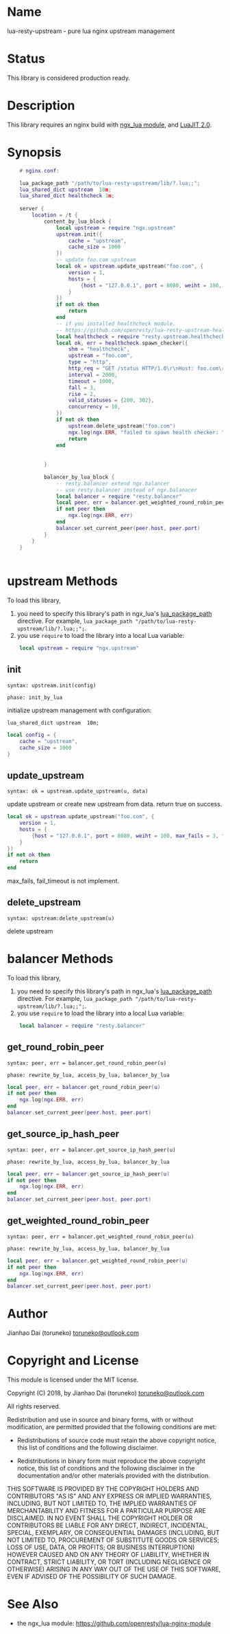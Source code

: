 Name
=============

lua-resty-upstream - pure lua nginx upstream management

Status
======

This library is considered production ready.

Description
===========

This library requires an nginx build with [ngx_lua module](https://github.com/openresty/lua-nginx-module), and [LuaJIT 2.0](http://luajit.org/luajit.html).

Synopsis
========

```lua
    # nginx.conf:

    lua_package_path "/path/to/lua-resty-upstream/lib/?.lua;;";
    lua_shared_dict upstream  10m;
    lua_shared_dict healthcheck 1m;
    
    server {
        location = /t {
            content_by_lua_block {
                local upstream = require "ngx.upstream"
                upstream.init({
                    cache = "upstream",
                    cache_size = 1000
                })
                -- update foo.com upstream
                local ok = upstream.update_upstream("foo.com", {
                    version = 1,
                    hosts = {
                        {host = "127.0.0.1", port = 8080, weiht = 100, max_fails = 3, fail_timeout = 10, default_down = false}
                    }
                })
                if not ok then
                    return
                end
                -- if you installed healthcheck module. 
                -- https://github.com/openresty/lua-resty-upstream-healthcheck
                local healthcheck = require "resty.upstream.healthcheck"
                local ok, err = healthcheck.spawn_checker({
                    shm = "healthcheck",
                    upstream = "foo.com",
                    type = "http",
                    http_req = "GET /status HTTP/1.0\r\nHost: foo.com\r\n\r\n",
                    interval = 2000,
                    timeout = 1000,
                    fall = 3,
                    rise = 2,
                    valid_statuses = {200, 302},
                    concurrency = 10,
                })
                if not ok then
                    upstream.delete_upstream("foo.com")
                    ngx.log(ngx.ERR, "failed to spawn health checker: ", err)
                    return
                end
                
               
            }
            
            balancer_by_lua_block {
                -- resty.balancer extend ngx.balancer
                -- use resty.balancer instead of ngx.balanacer 
                local balancer = require "resty.balancer"
                local peer, err = balancer.get_weighted_round_robin_peer("foo.com")
                if not peer then
                    ngx.log(ngx.ERR, err)
                end
                balancer.set_current_peer(peer.host, peer.port)
            }
        }
    }
    
```

upstream Methods
=======

To load this library,

1. you need to specify this library's path in ngx_lua's [lua_package_path](https://github.com/openresty/lua-nginx-module#lua_package_path) directive. For example, `lua_package_path "/path/to/lua-resty-upstream/lib/?.lua;;";`.
2. you use `require` to load the library into a local Lua variable:

```lua
    local upstream = require "ngx.upstream"
```

init
---
`syntax: upstream.init(config)`

`phase: init_by_lua`

initialize upstream management with configuration:

```nginx
lua_shared_dict upstream  10m;
```

```lua
local config = {
    cache = "upstream",
    cache_size = 1000
}
```

update_upstream
----
`syntax: ok = upstream.update_upstream(u, data)`

update upstream or create new upstream from data. return true on success.

```lua
local ok = upstream.update_upstream("foo.com", {
    version = 1,
    hosts = {
        {host = "127.0.0.1", port = 8080, weiht = 100, max_fails = 3, fail_timeout = 10, default_down = false}
    }
})
if not ok then
    return
end
```

max_fails, fail_timeout is not implement.

delete_upstream
------
`syntax: upstream:delete_upstream(u)`

delete upstream 

balancer Methods
=======

To load this library,

1. you need to specify this library's path in ngx_lua's [lua_package_path](https://github.com/openresty/lua-nginx-module#lua_package_path) directive. For example, `lua_package_path "/path/to/lua-resty-upstream/lib/?.lua;;";`.
2. you use `require` to load the library into a local Lua variable:

```lua
    local balancer = require "resty.balancer"
```

get_round_robin_peer
---
`syntax: peer, err = balancer.get_round_robin_peer(u)`

`phase: rewrite_by_lua, access_by_lua, balancer_by_lua`

```lua
local peer, err = balancer.get_round_robin_peer(u)
if not peer then 
    ngx.log(ngx.ERR, err)
end
balancer.set_current_peer(peer.host, peer.port)
```

get_source_ip_hash_peer
----
`syntax: peer, err = balancer.get_source_ip_hash_peer(u)`

`phase: rewrite_by_lua, access_by_lua, balancer_by_lua`

```lua
local peer, err = balancer.get_source_ip_hash_peer(u)
if not peer then 
    ngx.log(ngx.ERR, err)
end
balancer.set_current_peer(peer.host, peer.port)
```

get_weighted_round_robin_peer
------
`syntax: peer, err = balancer.get_weighted_round_robin_peer(u)`

`phase: rewrite_by_lua, access_by_lua, balancer_by_lua`

```lua
local peer, err = balancer.get_weighted_round_robin_peer(u)
if not peer then 
    ngx.log(ngx.ERR, err)
end
balancer.set_current_peer(peer.host, peer.port)
```

Author
======

Jianhao Dai (toruneko) <toruneko@outlook.com>


Copyright and License
=====================

This module is licensed under the MIT license.

Copyright (C) 2018, by Jianhao Dai (toruneko) <toruneko@outlook.com>

All rights reserved.

Redistribution and use in source and binary forms, with or without modification, are permitted provided that the following conditions are met:

* Redistributions of source code must retain the above copyright notice, this list of conditions and the following disclaimer.

* Redistributions in binary form must reproduce the above copyright notice, this list of conditions and the following disclaimer in the documentation and/or other materials provided with the distribution.

THIS SOFTWARE IS PROVIDED BY THE COPYRIGHT HOLDERS AND CONTRIBUTORS "AS IS" AND ANY EXPRESS OR IMPLIED WARRANTIES, INCLUDING, BUT NOT LIMITED TO, THE IMPLIED WARRANTIES OF MERCHANTABILITY AND FITNESS FOR A PARTICULAR PURPOSE ARE DISCLAIMED. IN NO EVENT SHALL THE COPYRIGHT HOLDER OR CONTRIBUTORS BE LIABLE FOR ANY DIRECT, INDIRECT, INCIDENTAL, SPECIAL, EXEMPLARY, OR CONSEQUENTIAL DAMAGES (INCLUDING, BUT NOT LIMITED TO, PROCUREMENT OF SUBSTITUTE GOODS OR SERVICES; LOSS OF USE, DATA, OR PROFITS; OR BUSINESS INTERRUPTION) HOWEVER CAUSED AND ON ANY THEORY OF LIABILITY, WHETHER IN CONTRACT, STRICT LIABILITY, OR TORT (INCLUDING NEGLIGENCE OR OTHERWISE) ARISING IN ANY WAY OUT OF THE USE OF THIS SOFTWARE, EVEN IF ADVISED OF THE POSSIBILITY OF SUCH DAMAGE.


See Also
========
* the ngx_lua module: https://github.com/openresty/lua-nginx-module